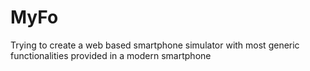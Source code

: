 # MyFo
Trying to create a web based smartphone simulator with most generic functionalities provided in a modern smartphone
